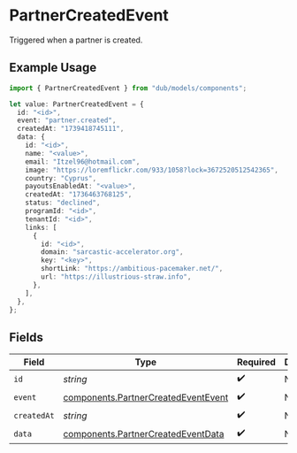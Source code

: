 # PartnerCreatedEvent

Triggered when a partner is created.

## Example Usage

```typescript
import { PartnerCreatedEvent } from "dub/models/components";

let value: PartnerCreatedEvent = {
  id: "<id>",
  event: "partner.created",
  createdAt: "1739418745111",
  data: {
    id: "<id>",
    name: "<value>",
    email: "Itzel96@hotmail.com",
    image: "https://loremflickr.com/933/1058?lock=3672520512542365",
    country: "Cyprus",
    payoutsEnabledAt: "<value>",
    createdAt: "1736463768125",
    status: "declined",
    programId: "<id>",
    tenantId: "<id>",
    links: [
      {
        id: "<id>",
        domain: "sarcastic-accelerator.org",
        key: "<key>",
        shortLink: "https://ambitious-pacemaker.net/",
        url: "https://illustrious-straw.info",
      },
    ],
  },
};
```

## Fields

| Field                                                                                      | Type                                                                                       | Required                                                                                   | Description                                                                                |
| ------------------------------------------------------------------------------------------ | ------------------------------------------------------------------------------------------ | ------------------------------------------------------------------------------------------ | ------------------------------------------------------------------------------------------ |
| `id`                                                                                       | *string*                                                                                   | :heavy_check_mark:                                                                         | N/A                                                                                        |
| `event`                                                                                    | [components.PartnerCreatedEventEvent](../../models/components/partnercreatedeventevent.md) | :heavy_check_mark:                                                                         | N/A                                                                                        |
| `createdAt`                                                                                | *string*                                                                                   | :heavy_check_mark:                                                                         | N/A                                                                                        |
| `data`                                                                                     | [components.PartnerCreatedEventData](../../models/components/partnercreatedeventdata.md)   | :heavy_check_mark:                                                                         | N/A                                                                                        |
